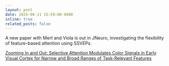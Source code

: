 ```yaml
---
layout: post
date: 2025-06-11 15:59:00-0400
inline: true
related_posts: false
---
```


A new paper with Mert and Viola is out in JNeuro, investigating the flexibility of feature-based attention using SSVEPs.


[Zooming In and Out: Selective Attention Modulates Color Signals in Early Visual Cortex for Narrow and Broad Ranges of Task-Relevant Features](https://doi.org/10.1523/JNEUROSCI.2097-24.2025)
